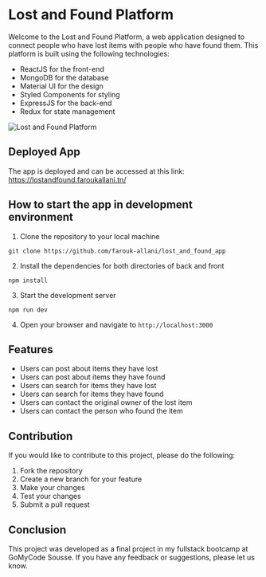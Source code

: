 # Lost and Found Platform

Welcome to the Lost and Found Platform, a web application designed to connect people who have lost items with people who have found them. This platform is built using the following technologies:

- ReactJS for the front-end
- MongoDB for the database
- Material UI for the design
- Styled Components for styling
- ExpressJS for the back-end
- Redux for state management

![Lost and Found Platform](https://faroukallani.tn/img/portfolio/lnf.png)

## Deployed App

The app is deployed and can be accessed at this link: https://lostandfound.faroukallani.tn/

## How to start the app in development environment

1. Clone the repository to your local machine
```
git clone https://github.com/farouk-allani/lost_and_found_app
```

2. Install the dependencies for both directories of back and front

```
npm install
```

3. Start the development server

```
npm run dev
```

4. Open your browser and navigate to `http://localhost:3000`

## Features

- Users can post about items they have lost
- Users can post about items they have found
- Users can search for items they have lost
- Users can search for items they have found
- Users can contact the original owner of the lost item
- Users can contact the person who found the item

## Contribution

If you would like to contribute to this project, please do the following:

1. Fork the repository
2. Create a new branch for your feature
3. Make your changes
4. Test your changes
5. Submit a pull request

## Conclusion

This project was developed as a final project in my fullstack bootcamp at GoMyCode Sousse. If you have any feedback or suggestions, please let us know.


